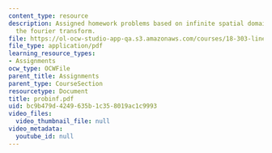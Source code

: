 ```yaml
---
content_type: resource
description: Assigned homework problems based on infinite spatial domain prolems and
  the fourier transform.
file: https://ol-ocw-studio-app-qa.s3.amazonaws.com/courses/18-303-linear-partial-differential-equations-fall-2006/bc9b479d4249635b1c358019ac1c9993_probinf.pdf
file_type: application/pdf
learning_resource_types:
- Assignments
ocw_type: OCWFile
parent_title: Assignments
parent_type: CourseSection
resourcetype: Document
title: probinf.pdf
uid: bc9b479d-4249-635b-1c35-8019ac1c9993
video_files:
  video_thumbnail_file: null
video_metadata:
  youtube_id: null
---
```

